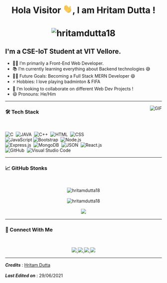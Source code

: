 <h1 align="center"><b>Hola Visitor <img src="https://raw.githubusercontent.com/ABSphreak/ABSphreak/master/gifs/Hi.gif" width="30px">, I am Hritam Dutta !</b><h1>
<p align="center"> 
  <img src="https://komarev.com/ghpvc/?username=hritamdutta18&label=Profile%20Views&color=0e75b6" alt="hritamdutta18"/>
</p>
  
## I'm a CSE-IoT Student at VIT Vellore.  

- 👨‍💻 I’m primarily a Front-End Web Developer.
- 📚 I’m currently learning everything about Backend technologies 😅
- 💪🏼 Future Goals: Becoming a Full Stack MERN Developer 😄
- ⚡ Hobbies: I love playing badminton & FIFA
- 🤝 I’m looking to collaborate on different Web Dev Projects !
- 😄 Pronouns: He/Him

<hr> 
<img align="right" alt="GIF" height="135px" src="https://media.giphy.com/media/du3J3cXyzhj75IOgvA/giphy.gif" />
<h3>🛠 Tech Stack</h3><br>
  
![C](https://img.shields.io/badge/-C-05122A?style=flat&logo=C&logoColor=A8B9CC)&nbsp;
![JAVA](https://img.shields.io/badge/-JAVA-05122A?style=flat&logo=JAVA&logoColor=A8B9CC)&nbsp;
![C++](https://img.shields.io/badge/-C++-05122A?style=flat&logo=C++&logoColor=A8B9CC)&nbsp;
![HTML](https://img.shields.io/badge/-HTML-05122A?style=flat&logo=HTML5)&nbsp;
![CSS](https://img.shields.io/badge/-CSS-05122A?style=flat&logo=CSS3&logoColor=1572B6)&nbsp;\
![JavaScript](https://img.shields.io/badge/-JavaScript-05122A?style=flat&logo=javascript)
![Bootstrap](https://img.shields.io/badge/-Bootstrap-05122A?style=flat&logo=bootstrap&logoColor=563D7C)&nbsp;
![Node.js](https://img.shields.io/badge/-Node.js-05122A?style=flat&logo=node.js)&nbsp;\
![Express.js](https://img.shields.io/badge/-Express.js-05122A?style=flat&logo=express)&nbsp;
![MongoDB](https://img.shields.io/badge/-MongoDB-05122A?logo=mongodb&style=flat)&nbsp;
![JSON](https://img.shields.io/badge/-JSON-05122A?style=flat&logo=json&logoColor=A8B9CC)&nbsp;
![React.js](https://img.shields.io/badge/-React.js-05122A?logo=react&style=flat)&nbsp;\
![GitHub](https://img.shields.io/badge/-GitHub-05122A?style=flat&logo=github)&nbsp;
![Visual Studio Code](https://img.shields.io/badge/-Visual%20Studio%20Code-05122A?logo=visual%20studio%20code&style=flat)&nbsp;

<hr>

<h3>📈 GitHub Stonks</h3><br>
<p align="center">
  <img src="https://github-readme-stats.vercel.app/api/top-langs?username=hritamdutta18&show_icons=true&locale=en&layout=compact&theme=gotham" alt="hritamdutta18"/><br><br>
  <img src="https://github-readme-stats.vercel.app/api?username=hritamdutta18&count_private=true&theme=gotham&show_icons=true&include_all_commits=true" alt="hritamdutta18"/><br><br>
  <img src="https://github-readme-streak-stats.herokuapp.com/?user=hritamdutta18&theme=gotham">
</p>

<hr>
  
<h3>🤳 Connect With Me</h3><br>
<p align="center">
  <a href="https://linkedin.com/in/hritam-dutta-6713581b6">
    <img src="https://img.shields.io/badge/-Hritam%20Dutta-0A66C2?style=flat&logo=Linkedin&logoColor=white"/>
  </a>
  <a href="mailto:hritamloyola10@gmail.com">
    <img src="https://img.shields.io/badge/-hritamloyola10@gmail.com-EA4335?style=flat&logo=Gmail&logoColor=white"/>
  </a>
  <a href="https://instagram.com/_hritam_dutta_">
    <img src="https://img.shields.io/badge/-@__hritam__dutta__-E4405F?style=flat&logo=Instagram&logoColor=white"/>
  </a>
  <a href="https://twitter.com/dutta_h11">
    <img src="https://img.shields.io/badge/-Hritam%20Dutta-1DA1F2?style=flat&logo=Twitter&logoColor=white"/>
  </a>
</p>
  
<hr>
<p>
  <i><b>Credits</b></i> : <a href="https://github.com/hritamdutta18">Hritam Dutta</a><br><br>
  <i><b>Last Edited on</b></i> : 29/06/2021
</p>
